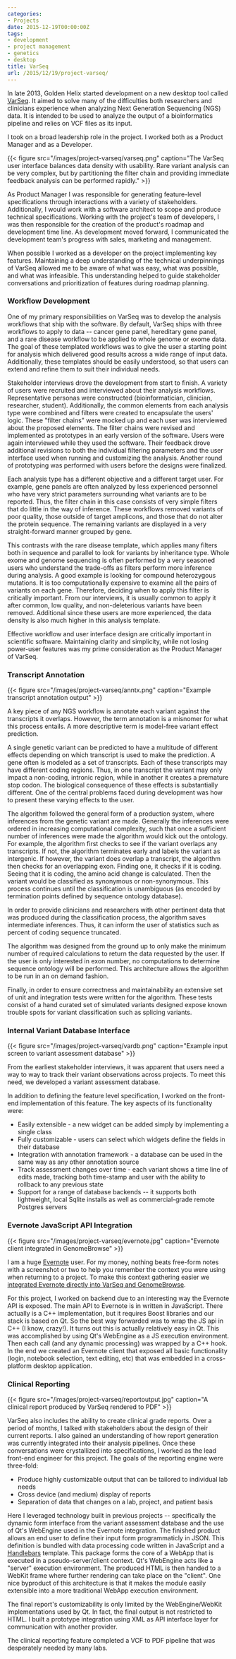 ```yaml
---
categories:
- Projects
date: 2015-12-19T00:00:00Z
tags:
- development
- project management
- genetics
- desktop
title: VarSeq
url: /2015/12/19/project-varseq/
---
```


In late 2013, Golden Helix started development on a new desktop tool called [VarSeq](http://www.goldenhelix.com/VarSeq/). It aimed to solve many of the difficulties both researchers and clinicians experience when analyzing Next Generation Sequencing (NGS) data. It is intended to be used to analyze the output of a bioinformatics pipeline and relies on VCF files as its input.

I took on a broad leadership role in the project. I worked both as a Product Manager and as a Developer.

{{< figure src="/images/project-varseq/varseq.png" caption="The VarSeq user interface balances data density with usability. Rare variant analysis can be very complex, but by partitioning the filter chain and providing immediate feedback analysis can be performed rapidly." >}}

As Product Manager I was responsible for generating feature-level specifications through interactions with a variety of stakeholders. Additionally, I would work with a software architect to scope and produce technical specifications. Working with the project's team of developers, I was then responsible for the creation of the product's roadmap and development time line. As development moved forward, I communicated the development team's progress with sales, marketing and management.

When possible I worked as a developer on the project implementing key features. Maintaining a deep understanding of the technical underpinnings of VarSeq allowed me to be aware of what was easy, what was possible, and what was infeasible. This understanding helped to guide stakeholder conversations and prioritization of features during roadmap planning.

### Workflow Development

One of my primary responsibilities on VarSeq was to develop the analysis workflows that ship with the software. By default, VarSeq ships with three workflows to apply to data -- cancer gene panel, hereditary gene panel, and a rare disease workflow to be applied to whole genome or exome data. The goal of these templated workflows was to give the user a starting point for analysis which delivered good results across a wide range of input data. Additionally, these templates should be easily understood, so that users can extend and refine them to suit their individual needs.

Stakeholder interviews drove the development from start to finish. A variety of users were recruited and interviewed about their analysis workflows. Representative personas were constructed (bioinformatician, clinician, researcher, student). Additionally, the common elements from each analysis type were combined and filters were created to encapsulate the users' logic. These "filter chains" were mocked up and each user was interviewed about the proposed elements. The filter chains were revised and implemented as prototypes in an early version of the software. Users were again interviewed while they used the software. Their feedback drove additional revisions to both the individual filtering parameters and the user interface used when running and customizing the analysis. Another round of prototyping was performed with users before the designs were finalized.

Each analysis type has a different objective and a different target user. For example, gene panels are often analyzed by less experienced personnel who have very strict parameters surrounding what variants are to be reported. Thus, the filter chain in this case consists of very simple filters that do little in the way of inference. These workflows removed variants of poor quality, those outside of target amplicons, and those that do not alter the protein sequence. The remaining variants are displayed in a very straight-forward manner grouped by gene.

This contrasts with the rare disease template, which applies many filters both in sequence and parallel to look for variants by inheritance type. Whole exome and genome sequencing is often performed by a very seasoned users who understand the trade-offs as filters perform more inference during analysis. A good example is looking for compound heterozygous mutations. It is too computationally expensive to examine all the pairs of variants on each gene. Therefore, deciding when to apply this filter is critically important. From our interviews, it is usually common to apply it after common, low quality, and non-deleterious variants have been removed. Additional since these users are more experienced, the data density is also much higher in this analysis template.

Effective workflow and user interface design are critically important in scientific software. Maintaining clarity and simplicity, while not losing power-user features was my prime consideration as the Product Manager of VarSeq. 


### Transcript Annotation

{{< figure src="/images/project-varseq/anntx.png" caption="Example transcript annotation output" >}}

A key piece of any NGS workflow is annotate each variant against the transcripts it overlaps. However, the term annotation is a misnomer for what this process entails. A more descriptive term is model-free variant effect prediction.

A single genetic variant can be predicted to have a multitude of different effects depending on which transcript is used to make the prediction. A gene often is modeled as a set of transcripts. Each of these transcripts may have different coding regions. Thus, in one transcript the variant may only impact a non-coding, intronic region, while in another it creates a premature stop codon. The biological consequence of these effects is substantially different. One of the central problems faced during development was how to present these varying effects to the user.

The algorithm followed the general form of a production system, where inferences from the genetic variant are made. Generally the inferences were ordered in increasing computational complexity, such that once a sufficient number of inferences were made the algorithm would kick out the ontology. For example, the algorithm first checks to see if the variant overlaps any transcripts. If not, the algorithm terminates early and labels the variant as intergenic. If however, the variant does overlap a transcript, the algorithm then checks for an overlapping exon. Finding one, it checks if it is coding. Seeing that it is coding, the amino acid change is calculated. Then the variant would be classified as synonymous or non-synonymous. This process continues until the classification is unambiguous (as encoded by termination points defined by sequence ontology database).

In order to provide clinicians and researchers with other pertinent data that was produced during the classification process, the algorithm saves intermediate inferences. Thus, it can inform the user of statistics such as percent of coding sequence truncated.

The algorithm was designed from the ground up to only make the minimum number of required calculations to return the data requested by the user. If the user is only interested in exon number, no computations to determine sequence ontology will be performed. This architecture allows the algorithm to be run in an on demand fashion.

Finally, in order to ensure correctness and maintainability an extensive set of unit and integration tests were written for the algorithm. These tests consist of a hand curated set of simulated variants designed expose known trouble spots for variant classification such as splicing variants.

### Internal Variant Database Interface

{{< figure src="/images/project-varseq/vardb.png" caption="Example input screen to variant assessment database" >}}

From the earliest stakeholder interviews, it was apparent that users need a way to way to track their variant observations across projects. To meet this need, we developed a variant assessment database.

In addition to defining the feature level specification, I worked on the front-end implementation of this feature. The key aspects of its functionality were:

* Easily extensible - a new widget can be added simply by implementing a single class
* Fully customizable - users can select which widgets define the fields in their database
* Integration with annotation framework - a database can be used in the same way as any other annotation source
* Track assessment changes over time - each variant shows a time line of edits made, tracking both time-stamp and user with the ability to rollback to any previous state
* Support for a range of database backends -- it supports both lightweight, local Sqlite installs as well as commercial-grade remote Postgres servers

### Evernote JavaScript API Integration

{{< figure src="/images/project-varseq/evernote.jpg" caption="Evernote client integrated in GenomeBrowse" >}}

I am a huge [Evernote](http://www.evernote.com/) user. For my money, nothing beats free-form notes with a screenshot or two to help you remember the context you were using when returning to a project. To make this context gathering easier we [integrated Evernote directly into VarSeq and GenomeBrowse](http://blog.goldenhelix.com/ajesaitis/a-transcription-factor-for-genomebrowse-using-evernote-to-enable-sharing-genomic-analysis/).

For this project, I worked on backend due to an interesting way the Evernote API is exposed. The main API to Evernote is in written in JavaScript. There actually is a C++ implementation, but it requires Boost libraries and our stack is based on Qt. So the best way forwarded was to wrap the JS api in C++ (I know, crazy!). It turns out this is actually relatively easy in Qt. This was accomplished by using Qt's WebEngine as a JS execution environment. Then each call (and any dynamic processing) was wrapped by a C++ hook. In the end we created an Evernote client that exposed all basic functionality (login, notebook selection, text editing, etc) that was embedded in a cross-platform desktop application.

### Clinical Reporting

{{< figure src="/images/project-varseq/reportoutput.jpg" caption="A clinical report produced by VarSeq rendered to PDF" >}}

VarSeq also includes the ability to create clinical grade reports. Over a period of months, I talked with stakeholders about the design of their current reports. I also gained an understanding of how report generation was currently integrated into their analysis pipelines. Once these conversations were crystallized into specifications,  I worked as the lead front-end engineer for this project. The goals of the reporting engine were three-fold:

* Produce highly customizable output that can be tailored to individual lab needs
* Cross device (and medium) display of reports
* Separation of data that changes on a lab, project, and patient basis

Here I leveraged technology built in previous projects -- specifically the dynamic form interface from the variant assessment database and the use of Qt's WebEngine used in the Evernote integration. The finished product allows an end user to define their input form programmaticly in JSON. This definition is bundled with data processing code written in JavaScript and a [Handlebars](http://handlebarsjs.com/) template. This package forms the core of a WebApp that is executed in a pseudo-server/client context. Qt's WebEngine acts like a "server" execution environment. The produced HTML is then handed to a WebKit frame where further rendering can take place on the "client". One nice byproduct of this architecture is that it makes the module easily extensible into a more traditional WebApp execution environment.

The final report's customizability is only limited by the WebEngine/WebKit implementations used by Qt. In fact, the final output is not restricted to HTML. I built a prototype integration using XML as API interface layer for communication with another provider.

The clinical reporting feature completed a VCF to PDF pipeline that was desperately needed by many labs.

